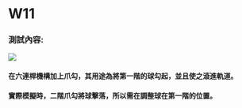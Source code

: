 # W11

### 測試內容:

![](/assets/8886.jpg)

#### 在六連桿機構加上爪勾，其用途為將第一階的球勾起，並且使之滾進軌道。

#### 實際模擬時，二階爪勾將球擊落，所以需在調整球在第一階的位置。



